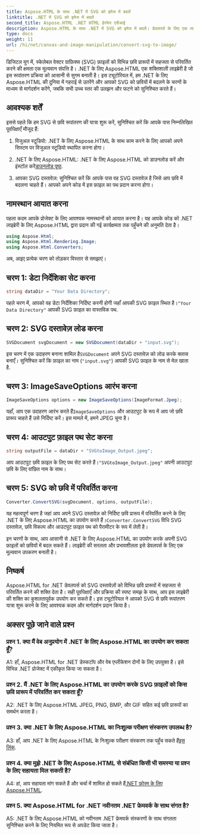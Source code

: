 ```yaml
---
title: Aspose.HTML के साथ .NET में SVG को इमेज में बदलें
linktitle: .NET में SVG को इमेज में बदलें
second_title: Aspose.HTML .NET HTML हेरफेर एपीआई
description: Aspose.HTML के साथ .NET में SVG को इमेज में बदलें। डेवलपर्स के लिए एक व्यापक ट्यूटोरियल। आसानी से SVG दस्तावेज़ों को JPEG, PNG, BMP और GIF फ़ॉर्मेट में बदलें।
type: docs
weight: 11
url: /hi/net/canvas-and-image-manipulation/convert-svg-to-image/
---
```


डिजिटल युग में, स्केलेबल वेक्टर ग्राफ़िक्स (SVG) फ़ाइलों को विभिन्न छवि प्रारूपों में सहजता से परिवर्तित करने की क्षमता एक मूल्यवान संपत्ति है। .NET के लिए Aspose.HTML एक शक्तिशाली लाइब्रेरी है जो इस रूपांतरण प्रक्रिया को आसानी से सुगम बनाती है। इस ट्यूटोरियल में, हम .NET के लिए Aspose.HTML की दुनिया में गहराई से उतरेंगे और आपको SVG को छवियों में बदलने के चरणों के माध्यम से मार्गदर्शन करेंगे, जबकि सभी उच्च स्तर की उलझन और फटने को सुनिश्चित करते हैं।

## आवश्यक शर्तें

इससे पहले कि हम SVG से छवि रूपांतरण की यात्रा शुरू करें, सुनिश्चित करें कि आपके पास निम्नलिखित पूर्वापेक्षाएँ मौजूद हैं:

1. विजुअल स्टूडियो: .NET के लिए Aspose.HTML के साथ काम करने के लिए आपको अपने सिस्टम पर विजुअल स्टूडियो स्थापित करना होगा।

2.  .NET के लिए Aspose.HTML: .NET के लिए Aspose.HTML को डाउनलोड करें और इंस्टॉल करें[डाउनलोड पृष्ठ](https://releases.aspose.com/html/net/).

3. आपका SVG दस्तावेज़: सुनिश्चित करें कि आपके पास वह SVG दस्तावेज़ है जिसे आप छवि में बदलना चाहते हैं। आपको अपने कोड में इस फ़ाइल का पथ प्रदान करना होगा।

## नामस्थान आयात करना


पहला कदम आपके प्रोजेक्ट के लिए आवश्यक नामस्थानों को आयात करना है। यह आपके कोड को .NET लाइब्रेरी के लिए Aspose.HTML द्वारा प्रदान की गई कार्यक्षमता तक पहुँचने की अनुमति देता है।

```csharp
using Aspose.Html;
using Aspose.Html.Rendering.Image;
using Aspose.Html.Converters;
```

अब, आइए प्रत्येक चरण को तोड़कर विस्तार से समझाएं।

## चरण 1: डेटा निर्देशिका सेट करना

```csharp
string dataDir = "Your Data Directory";
```

 पहले चरण में, आपको वह डेटा निर्देशिका निर्दिष्ट करनी होगी जहाँ आपकी SVG फ़ाइल स्थित है।`"Your Data Directory"` आपकी SVG फ़ाइल का वास्तविक पथ.

## चरण 2: SVG दस्तावेज़ लोड करना

```csharp
SVGDocument svgDocument = new SVGDocument(dataDir + "input.svg");
```

 इस चरण में एक उदाहरण बनाना शामिल है`SVGDocument` अपने SVG दस्तावेज़ को लोड करके क्लास बनाएँ। सुनिश्चित करें कि फ़ाइल का नाम (`"input.svg"`) आपकी SVG फ़ाइल के नाम से मेल खाता है.

## चरण 3: ImageSaveOptions आरंभ करना

```csharp
ImageSaveOptions options = new ImageSaveOptions(ImageFormat.Jpeg);
```

 यहाँ, आप एक उदाहरण आरंभ करते हैं`ImageSaveOptions` और आउटपुट के रूप में आप जो छवि प्रारूप चाहते हैं उसे निर्दिष्ट करें। इस मामले में, हमने JPEG चुना है।

## चरण 4: आउटपुट फ़ाइल पथ सेट करना

```csharp
string outputFile = dataDir + "SVGtoImage_Output.jpeg";
```

आप आउटपुट छवि फ़ाइल के लिए पथ सेट करते हैं।`"SVGtoImage_Output.jpeg"` अपनी आउटपुट छवि के लिए वांछित नाम के साथ।

## चरण 5: SVG को छवि में परिवर्तित करना

```csharp
Converter.ConvertSVG(svgDocument, options, outputFile);
```

 यह महत्वपूर्ण चरण है जहां आप अपने SVG दस्तावेज़ को निर्दिष्ट छवि प्रारूप में परिवर्तित करने के लिए .NET के लिए Aspose.HTML का उपयोग करते हैं।`Converter.ConvertSVG` विधि SVG दस्तावेज़, छवि विकल्प और आउटपुट फ़ाइल पथ को पैरामीटर के रूप में लेती है।

इन चरणों के साथ, आप आसानी से .NET के लिए Aspose.HTML का उपयोग करके अपनी SVG फ़ाइलों को छवियों में बदल सकते हैं। लाइब्रेरी की सरलता और प्रभावशीलता इसे डेवलपर्स के लिए एक मूल्यवान उपकरण बनाती है।

## निष्कर्ष

Aspose.HTML for .NET डेवलपर्स को SVG दस्तावेज़ों को विभिन्न छवि प्रारूपों में सहजता से परिवर्तित करने की शक्ति देता है। सही पूर्वापेक्षाएँ और प्रक्रिया की स्पष्ट समझ के साथ, आप इस लाइब्रेरी की शक्ति का कुशलतापूर्वक उपयोग कर सकते हैं। इस ट्यूटोरियल ने आपको SVG से छवि रूपांतरण यात्रा शुरू करने के लिए आवश्यक कदम और मार्गदर्शन प्रदान किया है।

## अक्सर पूछे जाने वाले प्रश्न

### प्रश्न 1. क्या मैं वेब अनुप्रयोग में .NET के लिए Aspose.HTML का उपयोग कर सकता हूँ?

A1: हाँ, Aspose.HTML for .NET डेस्कटॉप और वेब एप्लीकेशन दोनों के लिए उपयुक्त है। इसे विभिन्न .NET प्रोजेक्ट में एकीकृत किया जा सकता है।

### प्रश्न 2. मैं .NET के लिए Aspose.HTML का उपयोग करके SVG फ़ाइलों को किस छवि प्रारूप में परिवर्तित कर सकता हूँ?

A2: .NET के लिए Aspose.HTML JPEG, PNG, BMP, और GIF सहित कई छवि प्रारूपों का समर्थन करता है।

### प्रश्न 3. क्या .NET के लिए Aspose.HTML का निःशुल्क परीक्षण संस्करण उपलब्ध है?

 A3: हाँ, आप .NET के लिए Aspose.HTML के निःशुल्क परीक्षण संस्करण तक पहुँच सकते हैं[इस लिंक](https://releases.aspose.com/).

### प्रश्न 4. क्या मुझे .NET के लिए Aspose.HTML से संबंधित किसी भी समस्या या प्रश्न के लिए सहायता मिल सकती है?

 A4: हां, आप सहायता मांग सकते हैं और चर्चा में शामिल हो सकते हैं[.NET फ़ोरम के लिए Aspose.HTML](https://forum.aspose.com/).

### प्रश्न 5. क्या Aspose.HTML for .NET नवीनतम .NET फ्रेमवर्क के साथ संगत है?

A5: .NET के लिए Aspose.HTML को नवीनतम .NET फ्रेमवर्क संस्करणों के साथ संगतता सुनिश्चित करने के लिए नियमित रूप से अपडेट किया जाता है।